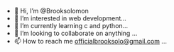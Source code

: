 - 👋 Hi, I’m @Brooksolomon
- 👀 I’m interested in web development...
- 🌱 I’m currently learning c and python...
- 💞️ I’m looking to collaborate on anything ...
- 📫 How to reach me officialbrooksolo@gmail.com ...

<!---
Brooksolomon/Brooksolomon is a ✨ special ✨ repository because its `README.md` (this file) appears on your GitHub profile.
You can click the Preview link to take a look at your changes.
--->
